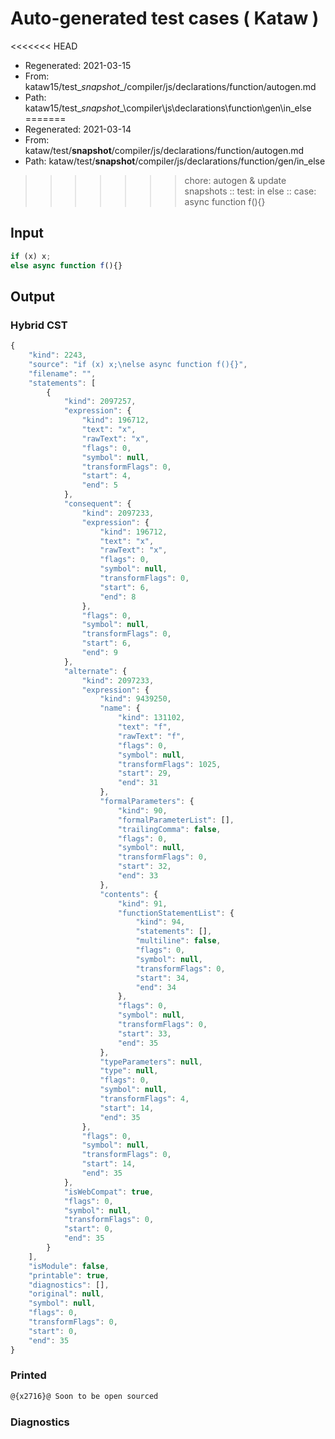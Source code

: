 # Auto-generated test cases ( Kataw )
<<<<<<< HEAD
- Regenerated: 2021-03-15
- From: kataw15/test\__snapshot__/compiler/js/declarations/function/autogen.md
- Path: kataw15/test\__snapshot__\compiler\js\declarations\function\gen\in_else
=======
- Regenerated: 2021-03-14
- From: kataw/test/__snapshot__/compiler/js/declarations/function/autogen.md
- Path: kataw/test/__snapshot__/compiler/js/declarations/function/gen/in_else
>>>>>>> chore: autogen & update snapshots
> :: test: in else
> :: case: async function f(){}
## Input

`````js
if (x) x;
else async function f(){}
`````

## Output

### Hybrid CST

```javascript
{
    "kind": 2243,
    "source": "if (x) x;\nelse async function f(){}",
    "filename": "",
    "statements": [
        {
            "kind": 2097257,
            "expression": {
                "kind": 196712,
                "text": "x",
                "rawText": "x",
                "flags": 0,
                "symbol": null,
                "transformFlags": 0,
                "start": 4,
                "end": 5
            },
            "consequent": {
                "kind": 2097233,
                "expression": {
                    "kind": 196712,
                    "text": "x",
                    "rawText": "x",
                    "flags": 0,
                    "symbol": null,
                    "transformFlags": 0,
                    "start": 6,
                    "end": 8
                },
                "flags": 0,
                "symbol": null,
                "transformFlags": 0,
                "start": 6,
                "end": 9
            },
            "alternate": {
                "kind": 2097233,
                "expression": {
                    "kind": 9439250,
                    "name": {
                        "kind": 131102,
                        "text": "f",
                        "rawText": "f",
                        "flags": 0,
                        "symbol": null,
                        "transformFlags": 1025,
                        "start": 29,
                        "end": 31
                    },
                    "formalParameters": {
                        "kind": 90,
                        "formalParameterList": [],
                        "trailingComma": false,
                        "flags": 0,
                        "symbol": null,
                        "transformFlags": 0,
                        "start": 32,
                        "end": 33
                    },
                    "contents": {
                        "kind": 91,
                        "functionStatementList": {
                            "kind": 94,
                            "statements": [],
                            "multiline": false,
                            "flags": 0,
                            "symbol": null,
                            "transformFlags": 0,
                            "start": 34,
                            "end": 34
                        },
                        "flags": 0,
                        "symbol": null,
                        "transformFlags": 0,
                        "start": 33,
                        "end": 35
                    },
                    "typeParameters": null,
                    "type": null,
                    "flags": 0,
                    "symbol": null,
                    "transformFlags": 4,
                    "start": 14,
                    "end": 35
                },
                "flags": 0,
                "symbol": null,
                "transformFlags": 0,
                "start": 14,
                "end": 35
            },
            "isWebCompat": true,
            "flags": 0,
            "symbol": null,
            "transformFlags": 0,
            "start": 0,
            "end": 35
        }
    ],
    "isModule": false,
    "printable": true,
    "diagnostics": [],
    "original": null,
    "symbol": null,
    "flags": 0,
    "transformFlags": 0,
    "start": 0,
    "end": 35
}
```

### Printed

```javascript
@{x2716}@ Soon to be open sourced
```

### Diagnostics

```javascript

```

